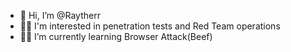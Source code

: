 - 👋 Hi, I’m @Raytherr
- 🐱‍💻 I'm interested in penetration tests and Red Team operations
- 🐱‍👤 I’m currently learning Browser Attack(Beef)

<!---
Raytherr/Raytherr is a ✨ special ✨ repository because its `README.md` (this file) appears on your GitHub profile.
You can click the Preview link to take a look at your changes.
--->
